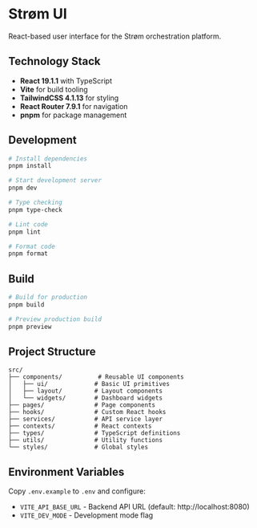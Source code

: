 # Strøm UI

React-based user interface for the Strøm orchestration platform.

## Technology Stack

- **React 19.1.1** with TypeScript
- **Vite** for build tooling
- **TailwindCSS 4.1.13** for styling
- **React Router 7.9.1** for navigation
- **pnpm** for package management

## Development

```bash
# Install dependencies
pnpm install

# Start development server
pnpm dev

# Type checking
pnpm type-check

# Lint code
pnpm lint

# Format code
pnpm format
```

## Build

```bash
# Build for production
pnpm build

# Preview production build
pnpm preview
```

## Project Structure

```
src/
├── components/          # Reusable UI components
│   ├── ui/             # Basic UI primitives
│   ├── layout/         # Layout components
│   └── widgets/        # Dashboard widgets
├── pages/              # Page components
├── hooks/              # Custom React hooks
├── services/           # API service layer
├── contexts/           # React contexts
├── types/              # TypeScript definitions
├── utils/              # Utility functions
└── styles/             # Global styles
```

## Environment Variables

Copy `.env.example` to `.env` and configure:

- `VITE_API_BASE_URL` - Backend API URL (default: http://localhost:8080)
- `VITE_DEV_MODE` - Development mode flag